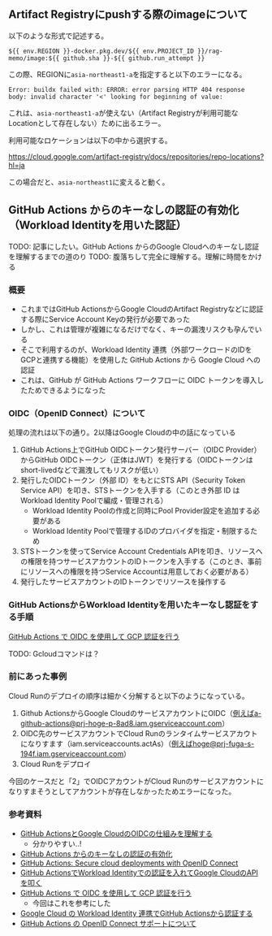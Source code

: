 ## Artifact Registryにpushする際のimageについて

以下のような形式で記述する。

```
${{ env.REGION }}-docker.pkg.dev/${{ env.PROJECT_ID }}/rag-memo/image:${{ github.sha }}-${{ github.run_attempt }}
```

この際、REGIONに`asia-northeast1-a`を指定すると以下のエラーになる。

```
Error: buildx failed with: ERROR: error parsing HTTP 404 response body: invalid character '<' looking for beginning of value:
```

これは、`asia-northeast1-a`が使えない（Artifact Registryが利用可能なLocationとして存在しない）ために出るエラー。

利用可能なロケーションは以下の中から選択する。

https://cloud.google.com/artifact-registry/docs/repositories/repo-locations?hl=ja

この場合だと、`asia-northeast1`に変えると動く。

## GitHub Actions からのキーなしの認証の有効化（Workload Identityを用いた認証）

TODO: 記事にしたい。GitHub Actions からのGoogle Cloudへのキーなし認証を理解するまでの道のり
TODO: 腹落ちして完全に理解する。理解に時間をかける

### 概要
- これまではGitHub ActionsからGoogle CloudのArtifact Registryなどに認証する際にService Account Keyの発行が必要であった
- しかし、これは管理が複雑になるだけでなく、キーの漏洩リスクも孕んでいる
- そこで利用するのが、Workload Identity 連携（外部ワークロードのIDをGCPと連携する機能）を使用した GitHub Actions から Google Cloud への認証
- これは、GitHub が GitHub Actions ワークフローに OIDC トークンを導入したためできるようになった

### OIDC（OpenID Connect）について

処理の流れは以下の通り。2以降はGoogle Cloudの中の話になっている

1. GitHub Actions上でGitHub OIDCトークン発行サーバー（OIDC Provider）からGitHub OIDCトークン（正体はJWT）を発行する（OIDCトークンはshort-livedなどで漏洩してもリスクが低い）
2. 発行したOIDCトークン（外部 ID）をもとにSTS API（Security Token Service API）を叩き、STSトークンを入手する（このとき外部 ID はWorkload Identity Poolで編成・管理される）
    - Workload Identity Poolの作成と同時にPool Provider設定を追加する必要がある
    - Workload Identity Poolで管理するIDのプロバイダを指定・制限するため
3. STSトークンを使ってService Account Credentials APIを叩き、リソースへの権限を持つサービスアカウントのIDトークンを入手する（このとき、事前にリソースへの権限を持つService Accountは用意しておく必要がある）
4. 発行したサービスアカウントのIDトークンでリソースを操作する

### GitHub ActionsからWorkload Identityを用いたキーなし認証をする手順

[GitHub Actions で OIDC を使用して GCP 認証を行う](https://zenn.dev/kou_pg_0131/articles/gh-actions-oidc-gcp)

TODO: Gcloudコマンドは？

### 前にあった事例

Cloud Runのデプロイの順序は細かく分解すると以下のようになっている。

1. Github ActionsからGoogle CloudのサービスアカウントにOIDC（例えばa-github-actions@prj-hoge-p-8ad8.iam.gserviceaccount.com）
2. OIDC先のサービスアカウントでCloud Runのランタイムサービスアカウトになりすます（iam.serviceaccounts.actAs）（例えばhoge@prj-fuga-s-194f.iam.gserviceaccount.com）
3. Cloud Runをデプロイ

今回のケースだと「2」でOIDCアカウントがCloud Runのサービスアカウントになりすまそうとしてアカウントが存在しなかったためエラーになった。

### 参考資料

- [GitHub ActionsとGoogle CloudのOIDCの仕組みを理解する](https://zenn.dev/takamin55/articles/53d732b081ba66)
    - 分かりやすい..!
- [GitHub Actions からのキーなしの認証の有効化](https://cloud.google.com/blog/ja/products/identity-security/enabling-keyless-authentication-from-github-actions)
- [GitHub Actions: Secure cloud deployments with OpenID Connect](https://github.blog/changelog/2021-10-27-github-actions-secure-cloud-deployments-with-openid-connect/)
- [GitHub ActionsでWorkload Identityでの認証を入れてGoogle CloudのAPIを叩く](https://zenn.dev/satohjohn/articles/1645be8e83eab6)
- [GitHub Actions で OIDC を使用して GCP 認証を行う](https://zenn.dev/kou_pg_0131/articles/gh-actions-oidc-gcp)
    - 今回はこれを参考にした
- [Google Cloud の Workload Identity 連携でGitHub Actionsから認証する](https://blog.lacolaco.net/posts/github-actions-oidc-google-cloud/)
- [GitHub Actions の OpenID Connect サポートについて](https://zenn.dev/miyajan/articles/github-actions-support-openid-connect)
